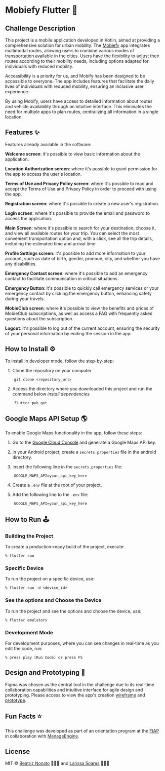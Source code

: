 # Mobiefy Flutter 🛵

## Challenge Description
This project is a mobile application developed in Kotlin, aimed at providing a comprehensive solution for urban mobility. The [Mobiefy](https://mobiefy.netlify.app) app integrates multimodal routes, allowing users to combine various modes of transportation available in the cities. Users have the 
flexibility to adjust their routes according to their mobility needs, including options adapted for individuals with reduced mobility.

Accessibility is a priority for us, and Mobify has been designed to be accessible to everyone. The app includes features that facilitate the daily lives of individuals with reduced mobility, ensuring an inclusive user experience.

By using Mobify, users have access to detailed information about routes and vehicle availability through an intuitive interface. This eliminates the need for multiple apps to plan routes, centralizing all information in a single location.

## Features ✨
Features already available in the software:

**Welcome screen**: it's possible to view basic information about the application.

**Location Authorization screen**: where it's possible to grant permission for the app to access the user's location.

**Terms of Use and Privacy Policy screen**: where it's possible to read and accept the Terms of Use and Privacy Policy in order to proceed with using the app. 

**Registration screen**: where it's possible to create a new user's registration.

**Login screen**: where it's possible to provide the email and password to access the application.

**Main Screen**: where it's possible to search for your destination, choose it, and view all available routes for your trip. You can select the most convenient transportation option and, with a click, see all the trip details, including the estimated time and arrival time.

**Profile Settings screen**: it's possible to add more information to your account, such as date of birth, gender, pronoun, city, and whether you have any disabilities.

**Emergency Contact screen**: where it's possible to add an emergency contact to facilitate communication in critical situations.

**Emergency Button**: it's possible to quickly call emergency services or your emergency contact by clicking the emergency button, enhancing safety during your travels.

**MobieClub screen**: where it's possible to view the benefits and prices of MobieClub subscriptions, as well as access a FAQ with frequently asked questions about the subscription.

**Logout**: it's possible to log out of the current account, ensuring the security of your personal information by ending the session in the app.


<!-- ## Pre Requirements ‼️ -->


## How to Install ⚙️

To install in developer mode, follow the step-by-step:

1. Clone the repository on your computer
```
    git clone <repository_url>
```

2. Access the directory where you downloaded this project and run the command below *install dependencies*
```
    flutter pub get
```

<!-- ## Firebase Setup 🖥 -->

## Google Maps API Setup 🌎
To enable Google Maps functionality in the app, follow these steps:

1. Go to the [Google Cloud Console](https://console.cloud.google.com/) and generate a Google Maps API key.

2. In your Android project, create a ```secrets.properties``` file in the android directory.

3. Insert the following line in the ```secrets.properties``` file:
```
    GOOGLE_MAPS_API=your_api_key_here
```
4. Create a ```.env``` file at the root of your project.

5. Add the following line to the ```.env``` file:
```
    GOOGLE_MAPS_API=your_api_key_here
```

## How to Run 🕹

### Building the Project
To create a production-ready build of the project, execute:
```
% flutter run
```

### Specific Device
To run the project on a specific device, use:
```
% flutter run -d <device_id>
```

### See the options and Choose the Device
To run the project and see the options and choose the device, use:
```
% flutter emulators
```

### Development Mode
For development purposes, where you can see changes in real-time as you edit the code, run:
```
% press play (Run Code) or press F5
```


## Design and Prototyping 🎨

Figma was chosen as the central tool in the challenge due to its real-time collaboration capabilities and intuitive interface for agile design and prototyping. Please access to view the app's creation [wireframe](https://www.figma.com/design/4Fj5dHkzcDBgtPvTKKAY0E/MaaS-App?node-id=2116-2025&t=dKvGq7BpwUmAtEh6-1) and [prototype](https://www.figma.com/design/4Fj5dHkzcDBgtPvTKKAY0E/MaaS-App?node-id=2116-2025&t=dKvGq7BpwUmAtEh6-1).


## Fun Facts ⭐

This challenge was developed as part of an orientation program at the [FIAP](https://www.fiap.com.br) in collaboration with [ManageEngine](https://www.manageengine.com).

## License
MIT © [Beatriz Nonato](https://www.linkedin.com/in/beatriznonato/) 👩🏻‍💻 and [Larissa Soares](https://www.linkedin.com/in/larissacsoares/) 👩🏼‍💻

